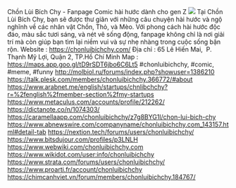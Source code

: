 Chồn Lùi Bích Chy - Fanpage Comic hài hước dành cho gen Z
![](https://s3-ap-northeast-1.amazonaws.com/g0v-hackmd-images/uploads/upload_6cc6c79102685cfd6637bcebb8e5073a.jpg)
Tại Chồn Lùi Bích Chy, bạn sẽ được thư giãn với những câu chuyện hài hước và ngộ nghĩnh về các nhân vật Chồn, Thỏ, và Mèo. Với phong cách hài hước độc đáo, màu sắc tươi sáng, và nét vẽ sống động, fanpage không chỉ là nơi giải trí mà còn giúp bạn tìm lại niềm vui và sự nhẹ nhàng trong cuộc sống bận rộn.
Website : https://chonluibichchy.com/
Địa chỉ : 65 Lê Hiến Mai,  P. Thạnh Mỹ Lợi, Quận 2, TP.Hồ Chí Minh
Map : https://maps.app.goo.gl/tD9rSDT6jbo6C6Lt5
#chonluibichchy, #comic, #meme, #funny
http://molbiol.ru/forums/index.php?showuser=1386210
https://talk.plesk.com/members/chonluibichchy.366772/#about
https://www.arabnet.me/english/startups/chnlibchchy?r=%2fenglish%2fmember-section%2fmy-startups
https://www.metaculus.com/accounts/profile/212262/
https://dictanote.co/n/1074303/
https://caramellaapp.com/chonluibichchy/z7g8BYG1l/chon-lui-bich-chy
https://www.abnewswire.com/companyname/chonluibichchy.com_143157.html#detail-tab
https://nextion.tech/forums/users/chonluibichchy/
https://www.bitsdujour.com/profiles/p3LNLH
https://www.webwiki.com/chonluibichchy.com
https://www.wikidot.com/user:info/chonluibichchy
https://www.strata.com/forums/users/chonluibichchy/
https://www.proarti.fr/account/chonluibichchy
https://chimcanhviet.vn/forum/members/chonluibichchy.184767/